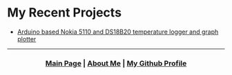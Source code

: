 # My Recent Projects

- <a href="https://wunderwaffez.github.io/projects/5110_logger/introduction">Arduino based Nokia 5110 and DS18B20 temperature logger and graph plotter</a>

---

### <div align="center"><a href="https://wunderwaffez.github.io">Main Page</a> | <a href="https://wunderwaffez.github.io/about">About Me</a> | <a href="https://github.com/Wunderwaffez">My Github Profile</a></div>
